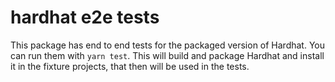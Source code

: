 # hardhat e2e tests

This package has end to end tests for the packaged version of Hardhat. You can run them with `yarn test`. This will
build and package Hardhat and install it in the fixture projects, that then will be used in the tests.
